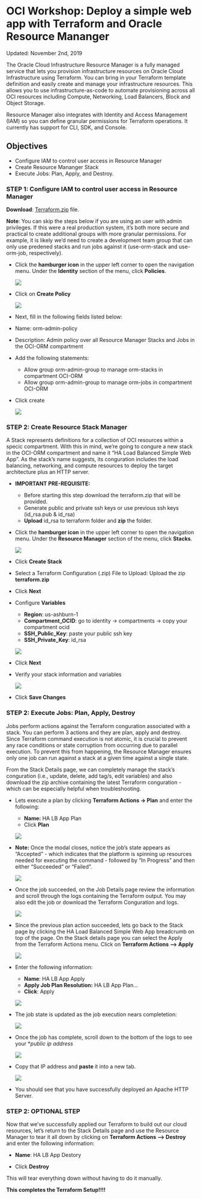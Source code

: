 # OCI Workshop: Deploy a simple web app with Terraform and Oracle Resource Mananger

Updated: November 2nd, 2019

The Oracle Cloud Infrastructure Resource Manager is a fully managed service that lets you
provision infrastructure resources on Oracle Cloud Infrastructure using Terraform. You can bring in your Terraform template definition and easily create and manage your infrastructure resources. This allows you to use infrastructure-as-code to automate provisioning across all OCI resources including Compute, Networking, Load Balancers, Block and Object Storage.

Resource Manager also integrates with Identity and Access Management (IAM) so you can define granular permissions for Terraform operations. It currently has support for CLI, SDK, and Console.


## Objectives
- Configure IAM to control user access in Resource Manager
- Create Resource Mananger Stack
- Execute Jobs: Plan, Apply, and Destroy. 

### **STEP 1**: Configure IAM to control user access in Resource Manager
**Download**: [Terraform.zip](https://objectstorage.us-ashburn-1.oraclecloud.com/p/iS1HXBzGK1AisEPpr5aBlu67Xset7Gtg8Lez7ROBaIc/n/orasenatdoracledigital01/b/terraformScripts/o/terraform.zip) file.

**Note**: You can skip the steps below if you are using an user with admin privileges. If this were a real production system, it’s both more secure and practical to create additional groups with more granular permissions. For example, it is likely we’d need to create a development team group that can only use predened stacks and run jobs against it (use-orm-stack and use-orm-job, respectively). 

- Click the **hamburger icon** in the upper left corner to open the navigation menu. Under the **Identity** section of the menu, click **Policies**.

  ![](images/100ODA/policy.png)
  
- Click on **Create Policy**

  ![](images/100ODA/createPolicy.png)

- Next, fill in the following fields listed below:

- Name: orm-admin-policy
- Description: Admin policy over all Resource Manager Stacks and Jobs in the OCI-ORM
compartment
- Add the following statements: 
  - Allow group orm-admin-group to manage orm-stacks in compartment OCI-ORM
  - Allow group orm-admin-group to manage orm-jobs in compartment OCI-ORM
- Click create

  ![](images/100ODA/editPolicy.png)

  
### **STEP 2**: Create Resource Stack Manager
A Stack represents definitions for a collection of OCI resources within a specic compartment. With this in mind, we’re going to congure a new stack in the OCI-ORM compartment and name it “HA Load Balanced Simple Web App”. As the stack’s name suggests, its conguration includes the load balancing, networking, and compute resources to deploy the target architecture plus an HTTP server.

- **IMPORTANT PRE-REQUISITE:**
  - Before starting this step download the terraform.zip that will be provided.
  - Generate public and private ssh keys or use previous ssh keys (id_rsa.pub & id_rsa)
  - **Upload** id_rsa to terraform folder and **zip** the folder. 

- Click the **hamburger icon** in the upper left corner to open the navigation menu. Under the **Resource Manager** section of the menu, click **Stacks**.

  ![](images/100ODA/stack.png)

- Click **Create Stack**

- Select a Terraform Configuration (.zip) File to Upload: Upload the zip **terraform.zip**
  
- Click **Next**

- Configure **Variables**
  - **Region**: us-ashburn-1
  - **Compartment_OCID**: go to identity -> compartments -> copy your compartment ocid
  - **SSH_Public_Key**: paste your public ssh key
  - **SSH_Private_Key**: id_rsa
  
  ![](images/100ODA/editStack.png)
  
- Click **Next**

- Verify your stack information and variables

  ![](images/100ODA/editStack.png)

- Click **Save Changes**


### **STEP 2**: Execute Jobs: Plan, Apply, Destroy

Jobs perform actions against the Terraform conguration associated with a stack. You can perform 3 actions and they are plan, apply and destroy. Since Terraform command execution is not atomic, it is crucial to prevent any race conditions or state corruption from occurring due to parallel execution. To prevent this from happening, the Resource Manager ensures only one job can run against a stack at a given time against a single state.

From the Stack Details page, we can completely manage the stack’s conguration (i.e., update, delete, add tag/s, edit variables) and also download the zip archive containing the latest Terraform conguration - which can be especially helpful when troubleshooting.
  
- Lets execute a plan by clicking **Terraform Actions -> Plan** and enter the following:
  - **Name:** HA LB App Plan
  - Click **Plan**
  
  ![](images/100ODA/plan.png)
  
- **Note:** Once the modal closes, notice the job’s state appears as “Accepted” - which indicates
that the platform is spinning up resources needed for executing the command - followed by
“In Progress” and then either “Succeeded” or “Failed”. 

  ![](images/100ODA/continue.png)
  
- Once the job succeeded, on the Job Details page review the information and scroll through
the logs containing the Terraform output. You may also edit the job or download the
Terraform Conguration and logs.

  ![](images/100ODA/success.png)

- Since the previous plan action succeeded, lets go back to the Stack page by clicking the HA Load Balanced Simple Web App breadcrumb on top of the page. On the Stack details page you can select the Apply from the Terraform Actions menu. Click on **Terraform Actions –> Apply**

  ![](images/100ODA/apply.png)
  
- Enter the following information:
  - **Name**: HA LB App Apply
  - **Apply Job Plan Resolution:** HA LB App Plan...
  - **Click**: Apply

  ![](images/100ODA/apply2.png)
  
- The job state is updated as the job execution nears completetion:

  ![](images/100ODA/apply3.png)

- Once the job has complete, scroll down to the bottom of the logs to see your **public ip address*

  ![](images/100ODA/ip.png)

- Copy that IP address and **paste** it into a new tab.

  ![](images/100ODA/apache.png)

- You should see that you have successfully deployed an Apache HTTP Server.

### **STEP 2**: OPTIONAL STEP

Now that we’ve successfully applied our Terraform to build out our cloud resources, let’s
return to the Stack Details page and use the Resource Manager to tear it all down by clicking on **Terraform Actions –> Destroy** and enter the following information:

- **Name**: HA LB App Destory

- Click **Destroy**

This will tear everything down without having to do it manually. 

**This completes the Terraform Setup!!!!**
